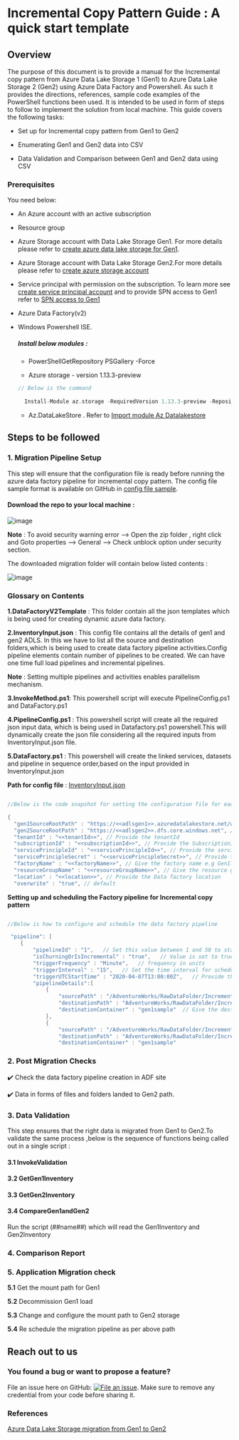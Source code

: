 # Incremental Copy Pattern Guide : A quick start template

## Overview
The purpose of this document is to provide a manual for the Incremental copy pattern from Azure Data Lake Storage 1 (Gen1) to Azure Data Lake Storage 2 (Gen2) using Azure Data Factory and Powershell. As such it provides the directions, references, sample code examples of the PowerShell functions been used. It is intended to be used in form of steps to follow to implement the solution from local machine.
This guide covers the following tasks:

   * Set up for Incremental copy pattern from Gen1 to Gen2 

   * Enumerating Gen1 and Gen2 data into CSV

   * Data Validation and Comparison between Gen1 and Gen2 data using CSV

### Prerequisites 
You need below:

* An Azure account with an active subscription 

* Resource group 

* Azure Storage account with Data Lake Storage Gen1. For more details please refer to [create azure data lake storage for Gen1](https://docs.microsoft.com/en-us/azure/data-lake-store/data-lake-store-get-started-portal).

 * Azure Storage account with Data Lake Storage Gen2.For more details please refer to [create azure storage account](https://docs.microsoft.com/en-us/azure/storage/common/storage-account-create?tabs=azure-portal) 

* Service principal with permission on the subscription. To learn more see [create service principal account](https://docs.microsoft.com/en-us/azure/active-directory/develop/howto-create-service-principal-portal) and to provide SPN access to Gen1 refer to [SPN access to Gen1](https://docs.microsoft.com/en-us/azure/data-lake-store/data-lake-store-service-to-service-authenticate-using-active-directory)

* Azure Data Factory(v2) 

* Windows Powershell ISE.

   ##### Install below modules :
   
   * PowerShellGetRepository PSGallery -Force 

   * Azure storage - version 1.13.3-preview 
   
    ```scala
    // Below is the command   
       
      Install-Module az.storage -RequiredVersion 1.13.3-preview -Repository PSGallery -AllowClobber -AllowPrerelease -Force
   
   ```
    * Az.DataLakeStore . Refer to [Import module Az Datalakestore](https://docs.microsoft.com/en-us/powershell/module/az.datalakestore/import-azdatalakestoreitem?view=azps-3.7.0)

## Steps to be followed

### 1. Migration Pipeline Setup
This step will ensure that the configuration file is ready before running the azure data factory pipeline for incremental copy pattern. 
The config file sample format is available on GitHub in [config file sample](https://github.com/rukmani-msft/adlsgen1togen2migrationsamples/tree/develop/Src/Migration/).

#### Download the repo to your local machine :
![image](https://user-images.githubusercontent.com/62353482/78593702-e4f54f80-77fb-11ea-8bfb-2ecc8e8ed757.png) 

 **Note** : To avoid security warning error --> Open the zip folder , right click and Goto properties --> General --> Check unblock option under security section.

The downloaded migration folder will contain below listed contents :

![image](https://user-images.githubusercontent.com/62351942/78715961-02491d00-78d3-11ea-89e5-5132cf49898d.png)

### Glossary on Contents 

**1.DataFactoryV2Template** : This folder contain all the json templates which is being used for creating dynamic azure data factory.

**2.InventoryInput.json** : This config file contains all the details of gen1 and gen2 ADLS. In this we have to list all the source and destination folders,which is being used to create data factory pipeline activities.Config pipeline elements contain number of pipelines to be created. We can have one time full load pipelines and incremental pipelines.

**Note** : Setting multiple pipelines and activities enables parallelism mechanism.

**3.InvokeMethod.ps1**: This powershell script will execute PipelineConfig.ps1 and DataFactory.ps1

**4.PipelineConfig.ps1** : This powershell script will create all the required json input data, which is being used in Datafactory.ps1 powershell.This will dynamically create the json file considering all the required inputs from InventoryInput.json file.

**5.DataFactory.ps1** : This powershell will create the linked services, datasets and pipeline in sequence order,based on the input provided in InventoryInput.json

**Path for config file** : [InventoryInput.json](https://github.com/rukmani-msft/adlsgen1togen2migrationsamples/blob/develop/Src/Migration/InventoryInputs.json)

```scala

//Below is the code snapshot for setting the configuration file for each variable

{
  "gen1SourceRootPath" : "https://<<adlsgen1>>.azuredatalakestore.net/webhdfs/v1", // Provide the source Gen1 root path 
  "gen2SourceRootPath" : "https://<<adlsgen2>>.dfs.core.windows.net", // Provide the Gen2 source root path
  "tenantId" : "<<tenantId>>", // Provide the tenantId 
  "subscriptionId" : "<<subscriptionId>>", // Provide the SubscriptionId 
  "servicePrincipleId" : "<<servicePrincipleId>>", // Provide the servicePrincipleId
  "servicePrincipleSecret" : "<<servicePrincipleSecret>>", // Provide the servicePrinciplesecret key 
  "factoryName" : "<<factoryName>>", // Give the factory name e.g Gen1ToGen2DataFactory 
  "resourceGroupName" : "<<resourceGroupName>>", // Give the resource group name 
  "location" : "<<location>>", // Provide the Data factory location 
  "overwrite" : "true", // default 

```

**Setting up and scheduling the Factory pipeline for Incremental copy pattern**

```scala

//Below is how to configure and schedule the data factory pipeline 

 "pipeline": [  
	{
		"pipelineId" : "1",   // Set this value between 1 and 50 to start factory and run in parallel  
		"isChurningOrIsIncremental" : "true",   // Value is set to true for Incremental copy pattern
		"triggerFrequency" : "Minute",   // frequency in units 
		"triggerInterval" : "15",   // Set the time interval for scheduling 
		"triggerUTCStartTime" : "2020-04-07T13:00:00Z",   // Provide the UTC time to start the factory 
		"pipelineDetails":[			
			{			
				"sourcePath" : "/AdventureWorks/RawDataFolder/Increment/FactFinance",  // Give the Gen1 source path for each folder 
				"destinationPath" : "AdventureWorks/RawDataFolder/Increment/FactFinance",   // Give the Gen2 landing path
				"destinationContainer" : "gen1sample"  // Give the destination container name 
			},
			{			
				"sourcePath" : "/AdventureWorks/RawDataFolder/Increment/FactInternetSales",
				"destinationPath" : "AdventureWorks/RawDataFolder/Increment/FactInternetSales",
				"destinationContainer" : "gen1sample"
```

### 2. Post Migration Checks 

:heavy_check_mark: Check the data factory pipeline creation in ADF site 

:heavy_check_mark: Data in forms of files and folders landed to Gen2 path.

### 3. Data Validation

This step ensures that the right data is migrated from Gen1 to Gen2.To validate the same process ,below is the sequence of functions being called out in a single script :

#### 3.1 InvokeValidation 
#### 3.2 GetGen1Inventory
#### 3.3 GetGen2Inventory
#### 3.4 CompareGen1andGen2

Run the script (##name##) which will read the Gen1Inventory and Gen2Inventory 



### 4. Comparison Report


### 5. Application Migration check 

**5.1** Get the mount path for Gen1 

**5.2** Decommission Gen1 load 

**5.3** Change and configure the mount path to Gen2 storage 

**5.4** Re schedule the migration pipeline as per above path 


## Reach out to us

### You found a bug or want to propose a feature?

File an issue here on GitHub: [![File an issue](https://img.shields.io/badge/-Create%20Issue-6cc644.svg?logo=github&maxAge=31557600)](https://github.com/rukmani-msft/adlsgen1togen2migrationsamples/issues/new).
Make sure to remove any credential from your code before sharing it.

### References

[Azure Data Lake Storage migration from Gen1 to Gen2 ](https://docs.microsoft.com/en-us/azure/storage/blobs/data-lake-storage-migrate-gen1-to-gen2)

